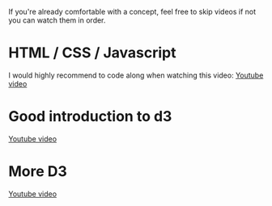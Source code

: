 If you're already comfortable with a concept, feel free to skip videos if not you can watch them in order.

# HTML / CSS / Javascript
I would highly recommend to code along when watching this video: [Youtube video](https://www.youtube.com/playlist?list=PLs-CRkeogneYoJvn5mdvuyymB5AW6OHUj)

# Good introduction to d3
[Youtube video](https://www.youtube.com/watch?v=TOJ9yjvlapY&list=PL55RiY5tL51r1NlkJLzVhui1S480gnuNG)

# More D3
[Youtube video](https://www.youtube.com/playlist?list=PLs-CRkeogneZLK9sKeKdLTrZ_FAh-XOqK)